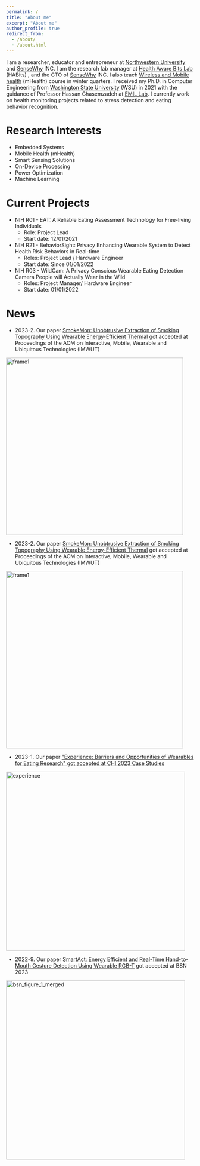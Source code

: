 ```yaml
---
permalink: /
title: "About me"
excerpt: "About me"
author_profile: true
redirect_from: 
  - /about/
  - /about.html
---
```

I am a researcher, educator and entrepreneur at [Northwestern University](https://www.northwestern.edu/) and [SenseWhy](http://sensewhyinc.com/) INC. I am the research lab manager at [Health Aware Bits Lab](https://habitslab.github.io/) (HABits) , and the CTO of [SenseWhy](http://sensewhyinc.com/) INC. I also teach [Wireless and Mobile health](https://www.mccormick.northwestern.edu/computer-science/academics/courses/descriptions/397-497-14.html) (mHealth) course in winter quarters. I received my Ph.D. in Computer Engineering from [Washington State University](https://wsu.edu) (WSU) in 2021 with the guidance of Professor Hassan Ghasemzadeh at [EMIL Lab](https://ghasemzadeh.com/). I currently work on health monitoring projects related to stress detection and eating behavior recognition.

Research Interests
======
* Embedded Systems
* Mobile Health (mHealth)
* Smart Sensing Solutions
* On-Device Processing 
* Power Optimization
* Machine Learning

Current Projects
======
* NIH R01 - EAT: A Reliable Eating Assessment Technology for Free-living Individuals
  * Role: Project Lead
  * Start date: 12/01/2021
* NIH R21 - BehaviorSight: Privacy Enhancing Wearable System to Detect Health Risk Behaviors in Real-time
  * Roles: Project Lead / Hardware Engineer
  * Start date: Since 01/01/2022
* NIH R03 - WildCam: A Privacy Conscious Wearable Eating Detection Camera People will Actually Wear in the Wild 
  * Roles: Project Manager/ Hardware Engineer
  * Start date: 01/01/2022

News
======
* 2023-2.  Our paper [SmokeMon: Unobtrusive Extraction of Smoking Topography Using Wearable Energy-Efficient Thermal](https://dl.acm.org/doi/abs/10.1145/3569460) got accepted at Proceedings of the ACM on Interactive, Mobile, Wearable and Ubiquitous Technologies (IMWUT)
<img width="475" alt="frame1" src="https://user-images.githubusercontent.com/45086751/221367346-2aa69fdc-4073-41ac-ae35-b14238cf81fc.png">

* 2023-2.  Our paper [SmokeMon: Unobtrusive Extraction of Smoking Topography Using Wearable Energy-Efficient Thermal](https://dl.acm.org/doi/abs/10.1145/3569460) got accepted at Proceedings of the ACM on Interactive, Mobile, Wearable and Ubiquitous Technologies (IMWUT)
<img width="475" alt="frame1" src="https://user-images.githubusercontent.com/45086751/221367346-2aa69fdc-4073-41ac-ae35-b14238cf81fc.png">

* 2023-1.  Our paper ["Experience: Barriers and Opportunities of Wearables for Eating Research" got accepted at CHI 2023 Case Studies](https://dl.acm.org/doi/abs/10.1145/3544549.3573841)
<img width="480" alt="experience" src="https://user-images.githubusercontent.com/45086751/221367175-b215b222-fb65-4551-b70b-99c1af2cc45a.png">

* 2022-9.  Our paper [SmartAct: Energy Efficient and Real-Time Hand-to-Mouth Gesture Detection Using Wearable RGB-T](https://ieeexplore.ieee.org/document/9928492) got accepted at BSN 2023
<img width="480" alt="bsn_figure_1_merged" src="https://user-images.githubusercontent.com/45086751/221382795-ac3bc1e7-d419-4ef6-abbc-077b3a2a9ffb.png">
